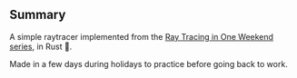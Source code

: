 ## Summary

A simple raytracer implemented from the [Ray Tracing in One Weekend series](https://raytracing.github.io/), in Rust 🦀.

Made in a few days during holidays to practice before going back to work.
